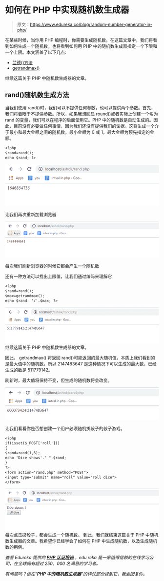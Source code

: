 # 如何在 PHP 中实现随机数生成器

> 原文：<https://www.edureka.co/blog/random-number-generator-in-php/>

在某些时候，当你用 PHP 编程时，你需要生成随机数。在这篇文章中，我们将看到如何生成一个随机数，也将看到如何用 PHP 中的随机数生成器指定一个下限和一个上限。本文涵盖了以下几点:

*   [兰德()方法](#rand())
*   [getrandmax()](#getrandmax())

继续这篇关于 PHP 中随机数生成器的文章。

## **rand()随机数生成方法**

当我们使用 rand()时，我们可以不提供任何参数，也可以提供两个参数。首先，我们将着眼于不提供参数。所以，如果我想回显 round()或者实际上创建一个名为 rand 的变量，我们可以在程序的后面使用它。PHP 中的随机数是自动生成的。因此，目前没有必要做任何事情，因为我们还没有提供我们的论据。这将生成一个介于最小和最大金额之间的随机数。最小金额为 0 或 1，最大金额为预先指定的金额。

```
<?php 
$rand=rand(); 
echo $rand; ?>

```

![random](img/904747b628cccfb83ea4ff253f13bfb7.png)

让我们再次重新加载浏览器

![reload](img/9d8ca57668a84a4b7db29df5ba1dc27f.png)

每次我们刷新浏览器的时候它都会产生一个随机数

还有一种方法可以找出上限值，让我们通过编码来理解它

```
<?php 
$rand=rand(); 
$max=getrandmax(); 
echo $rand. '/'.$max; ?>

```

![Image- Random number generator in php- Edureka](img/46f2f7a881217da1ca84a96a0f01a884.png) 继续这篇关于 PHP 中随机数生成器的文章。

因此， getrandmax() 将返回 rand()可能返回的最大随机值，本质上我们看到的是最大值中的随机数。所以 2147483647 是这种情况下可以生成的最大数，已经生成的数是 511779142。

刷新时，最大值将保持不变，但生成的随机数将会改变。

![Image- Random number generator in php- Edureka](img/8fd9a3f75a58201b31adc16255286235.png)

让我们看看你是否想创建一个用户必须随机掷骰子的骰子游戏。

```
<?php 
if(isset($_POST['roll'])) 
{ 
$rand=rand(1,6); 
echo 'Dice shows'." ".$rand; 
} 
?>
<form action="rand.php" method="POST">
<input type="submit" name="roll" value="roll dice">
</form>

```

![Image- Random number generator in php- Edureka](img/e42654d234901ea4543d06a5894e4a0b.png) 每次点击掷骰子，都会生成一个随机数。 到此，我们就结束这篇关于 PHP 中随机数生成器的文章。我希望你已经学会了如何在 PHP 中生成随机数，以及生成随机数的用例。

*查看 Edureka 提供的* *[**PHP 认证培训**](https://www.edureka.co/php-mysql-self-paced) ，edu reka 是一家值得信赖的在线学习公司，在全球拥有超过 250，000 名满意的学习者。*

*有问题吗？请在“**PHP 中的随机数生成器**”的评论部分提到它，我会回复你。*